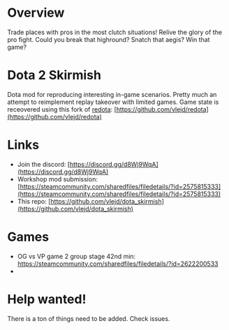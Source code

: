 # Overview
Trade places with pros in the most clutch situations! Relive the glory of the pro fight. Could you break that highround? Snatch that aegis? Win that game?


# Dota 2 Skirmish
Dota mod for reproducing interesting in-game scenarios. Pretty much an attempt to reimplement replay takeover with limited games.
Game state is receovered using this fork of [redota](https://github.com/timkurvers/redota): [https://github.com/vlejd/redota](https://github.com/vlejd/redota)


# Links
- Join the discord: [https://discord.gg/d8Wj9WqA](https://discord.gg/d8Wj9WqA)
- Workshop mod submission: [https://steamcommunity.com/sharedfiles/filedetails/?id=2575815333](https://steamcommunity.com/sharedfiles/filedetails/?id=2575815333)
- This repo: [https://github.com/vlejd/dota_skirmish](https://github.com/vlejd/dota_skirmish)

# Games
- OG vs VP game 2 group stage 42nd min: https://steamcommunity.com/sharedfiles/filedetails/?id=2622200533
- 

# Help wanted!
There is a ton of things need to be added. Check issues. 
